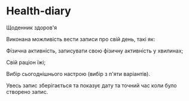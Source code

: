 # Health-diary
Щоденник здоров'я 

Виконана можливість вести записи про свій день, такі як: 

Фізична активність, записувати свою фізичну активність у хвилинах;

Свій раціон їжі;

Вибір сьогоднішнього настрою (вибір з п'яти варіантів).

Увесь запис зберігається та показує дату та точний час коли було створено запис.
